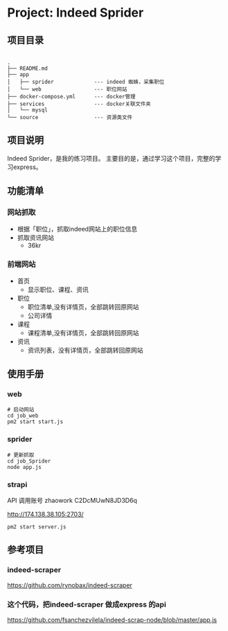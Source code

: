 # Project: Indeed Sprider

## 项目目录

``` node

.
├── README.md
├── app
│   ├── sprider             --- indeed 蜘蛛，采集职位
│   └── web                 --- 职位网站
├── docker-compose.yml      --- docker管理
├── services                --- docker关联文件夹
│   └── mysql
└── source                  --- 资源类文件

```

## 项目说明

Indeed Sprider，是我的练习项目。
主要目的是，通过学习这个项目，完整的学习express。

## 功能清单

### 网站抓取

- 根据「职位」，抓取indeed网站上的职位信息
- 抓取资讯网站
  - 36kr

### 前端网站

- 首页
  - 显示职位、课程、资讯  
- 职位
  - 职位清单,没有详情页，全部跳转回原网站
  - 公司详情
- 课程
  - 课程清单,没有详情页，全部跳转回原网站
- 资讯
  - 资讯列表，没有详情页，全部跳转回原网站

## 使用手册

### web

```barsh
# 启动网站
cd job_web
pm2 start start.js

```

### sprider

```barsh
# 更新抓取
cd job_Sprider
node app.js

```

### strapi
API 调用账号
zhaowork C2DcMUwN8JD3D6q

http://174.138.38.105:2703/

```barsh
pm2 start server.js
```

## 参考项目

### indeed-scraper

<https://github.com/rynobax/indeed-scraper>

### 这个代码，把indeed-scraper 做成express 的api

<https://github.com/fsanchezvilela/indeed-scrap-node/blob/master/app.js>
